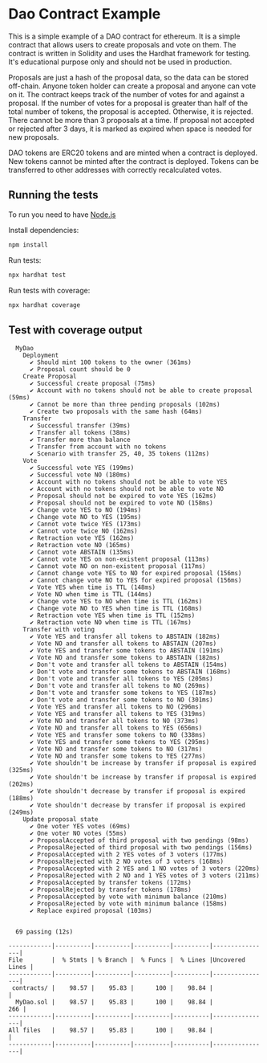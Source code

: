 # Dao Contract Example

This is a simple example of a DAO contract for ethereum.
It is a simple contract that allows users to create proposals and vote on them.
The contract is written in Solidity and uses the Hardhat framework for testing.
It's educational purpose only and should not be used in production.

Proposals are just a hash of the proposal data, so the data can be stored off-chain.
Anyone token holder can create a proposal and anyone can vote on it.
The contract keeps track of the number of votes for and against a proposal.
If the number of votes for a proposal is greater than half of the total number of tokens, the proposal is accepted.
Otherwise, it is rejected.
There cannot be more than 3 proposals at a time.
If proposal not accepted or rejected after 3 days, it is marked as expired when space is needed for new proposals.

DAO tokens are ERC20 tokens and are minted when a contract is deployed.
New tokens cannot be minted after the contract is deployed.
Tokens can be transferred to other addresses with correctly recalculated votes.

## Running the tests

To run you need to have [Node.js](https://nodejs.org)

Install dependencies:

```bash
npm install
```

Run tests:

```bash
npx hardhat test
```

Run tests with coverage:

```bash
npx hardhat coverage
```

## Test with coverage output

```
  MyDao
    Deployment
      ✔ Should mint 100 tokens to the owner (361ms)
      ✔ Proposal count should be 0
    Create Proposal
      ✔ Successful create proposal (75ms)
      ✔ Account with no tokens should not be able to create proposal (59ms)
      ✔ Cannot be more than three pending proposals (102ms)
      ✔ Create two proposals with the same hash (64ms)
    Transfer
      ✔ Successful transfer (39ms)
      ✔ Transfer all tokens (38ms)
      ✔ Transfer more than balance
      ✔ Transfer from account with no tokens
      ✔ Scenario with transfer 25, 40, 35 tokens (112ms)
    Vote
      ✔ Successful vote YES (199ms)
      ✔ Successful vote NO (180ms)
      ✔ Account with no tokens should not be able to vote YES
      ✔ Account with no tokens should not be able to vote NO
      ✔ Proposal should not be expired to vote YES (162ms)
      ✔ Proposal should not be expired to vote NO (158ms)
      ✔ Change vote YES to NO (194ms)
      ✔ Change vote NO to YES (195ms)
      ✔ Cannot vote twice YES (173ms)
      ✔ Cannot vote twice NO (162ms)
      ✔ Retraction vote YES (162ms)
      ✔ Retraction vote NO (165ms)
      ✔ Cannot vote ABSTAIN (135ms)
      ✔ Cannot vote YES on non-existent proposal (113ms)
      ✔ Cannot vote NO on non-existent proposal (117ms)
      ✔ Cannot change vote YES to NO for expired proposal (156ms)
      ✔ Cannot change vote NO to YES for expired proposal (156ms)
      ✔ Vote YES when time is TTL (148ms)
      ✔ Vote NO when time is TTL (144ms)
      ✔ Change vote YES to NO when time is TTL (162ms)
      ✔ Change vote NO to YES when time is TTL (168ms)
      ✔ Retraction vote YES when time is TTL (152ms)
      ✔ Retraction vote NO when time is TTL (167ms)
    Transfer with voting
      ✔ Vote YES and transfer all tokens to ABSTAIN (182ms)
      ✔ Vote NO and transfer all tokens to ABSTAIN (207ms)
      ✔ Vote YES and transfer some tokens to ABSTAIN (191ms)
      ✔ Vote NO and transfer some tokens to ABSTAIN (182ms)
      ✔ Don't vote and transfer all tokens to ABSTAIN (154ms)
      ✔ Don't vote and transfer some tokens to ABSTAIN (168ms)
      ✔ Don't vote and transfer all tokens to YES (205ms)
      ✔ Don't vote and transfer all tokens to NO (269ms)
      ✔ Don't vote and transfer some tokens to YES (187ms)
      ✔ Don't vote and transfer some tokens to NO (301ms)
      ✔ Vote YES and transfer all tokens to NO (296ms)
      ✔ Vote YES and transfer all tokens to YES (319ms)
      ✔ Vote NO and transfer all tokens to NO (373ms)
      ✔ Vote NO and transfer all tokens to YES (656ms)
      ✔ Vote YES and transfer some tokens to NO (338ms)
      ✔ Vote YES and transfer some tokens to YES (295ms)
      ✔ Vote NO and transfer some tokens to NO (317ms)
      ✔ Vote NO and transfer some tokens to YES (277ms)
      ✔ Vote shouldn't be increase by transfer if proposal is expired (325ms)
      ✔ Vote shouldn't be increase by transfer if proposal is expired (202ms)
      ✔ Vote shouldn't decrease by transfer if proposal is expired (188ms)
      ✔ Vote shouldn't decrease by transfer if proposal is expired (249ms)
    Update proposal state
      ✔ One voter YES votes (69ms)
      ✔ One voter NO votes (55ms)
      ✔ ProposalAccepted of third proposal with two pendings (98ms)
      ✔ ProposalRejected of third proposal with two pendings (156ms)
      ✔ ProposalAccepted with 2 YES votes of 3 voters (177ms)
      ✔ ProposalRejected with 2 NO votes of 3 voters (168ms)
      ✔ ProposalAccepted with 2 YES and 1 NO votes of 3 voters (220ms)
      ✔ ProposalRejected with 2 NO and 1 YES votes of 3 voters (211ms)
      ✔ ProposalAccepted by transfer tokens (172ms)
      ✔ ProposalRejected by transfer tokens (178ms)
      ✔ ProposalAccepted by vote with minimum balance (210ms)
      ✔ ProposalRejected by vote with minimum balance (158ms)
      ✔ Replace expired proposal (103ms)


  69 passing (12s)

------------|----------|----------|----------|----------|----------------|
File        |  % Stmts | % Branch |  % Funcs |  % Lines |Uncovered Lines |
------------|----------|----------|----------|----------|----------------|
 contracts/ |    98.57 |    95.83 |      100 |    98.84 |                |
  MyDao.sol |    98.57 |    95.83 |      100 |    98.84 |            266 |
------------|----------|----------|----------|----------|----------------|
All files   |    98.57 |    95.83 |      100 |    98.84 |                |
------------|----------|----------|----------|----------|----------------|
```